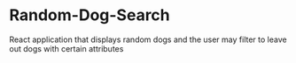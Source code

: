 # Random-Dog-Search
React application that displays random dogs and the user may filter to leave out dogs with certain attributes
